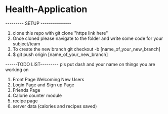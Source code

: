 # Health-Application


--------- SETUP ---------------

1. clone this repo with git clone "https link here"
2. Once cloned please navigate to the folder and write some code for your subject/team
3. To create the new branch git checkout -b [name_of_your_new_branch]
4. $ git push origin [name_of_your_new_branch]


------TODO LIST---------  pls put dash and your name on things you are working on
1. Front Page Welcoming New Users 
2. Login Page and Sign up Page
3. Friends Page
4. Calorie counter module
5. recipe page
6. server data (calories and recipes saved)
   
